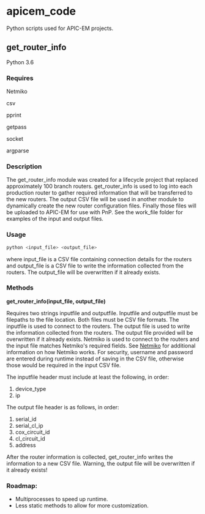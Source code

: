 # apicem_code
Python scripts used for APIC-EM projects.

## get_router_info
Python 3.6

### Requires
Netmiko

csv

pprint

getpass

socket

argparse

### Description
The get_router_info module was created for a lifecycle project that replaced approximately 100 branch routers. get_router_info
is used to log into each production router to gather required information that will be transferred to the new routers. The output
CSV file will be used in another module to dynamically create the new router configuration files. Finally those files will be
uploaded to APIC-EM for use with PnP. See the work_file folder for examples of the input and output files.

### Usage
```bash
python <input_file> <output_file>
```
where input_file is a CSV file containing connection details for the routers and output_file is a CSV file to write
the information collected from the routers. The output_file will be overwritten if it already exists.

### Methods

**get_router_info(input_file, output_file)**

Requires two strings inputfile and outputfile. Inputfile and outputfile must be filepaths to the file location.
Both files must be CSV file formats. The inputfile is used to connect to the routers. The output file is used to write
the information collected from the routers. The output file provided will be overwritten if it already exists.
Netmiko is used to connect to the routers and the input file matches Netmiko's required fields.
See [Netmiko](https://github.com/ktbyers/netmiko) for additional information on how Netmiko works.
For security, username and password are entered during runtime instead of saving in the CSV file, otherwise those would be
required in the input CSV file.

The inputfile header must include at least the following, in order:
1. device_type
2. ip

The output file header is as follows, in order:
1. serial_id
2. serial_cl_ip
3. cox_circuit_id
4. cl_circuit_id
5. address

After the router information is collected, get_router_info writes the information to a new CSV file.
Warning, the output file will be overwritten if it already exists!

### Roadmap:
* Multiprocesses to speed up runtime.
* Less static methods to allow for more customization.
